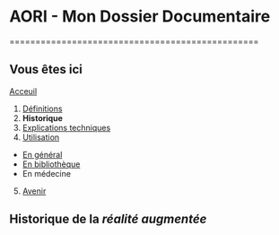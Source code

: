 # AORI - Mon Dossier Documentaire
================================================
## Vous êtes ici
[Acceuil](Introduction.md)

1. [Définitions](Definition.md)
2. **Historique**
3. [Explications techniques](Fonctionnement.md)
4. [Utilisation](utilisation.md)
  + [En général](engeneral.md)
  + [En bibliothèque](bibli.md)
  + En médecine
 5. [Avenir](Avenir.md)



## Historique de la *réalité augmentée*
